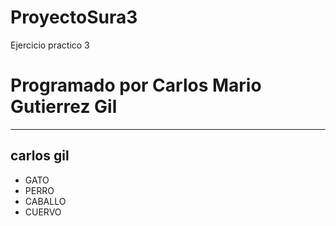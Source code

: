 # ProyectoSura3
Ejercicio practico 3 
# Programado por Carlos Mario Gutierrez Gil
***
## carlos gil 
- GATO
- PERRO
- CABALLO
- CUERVO 
